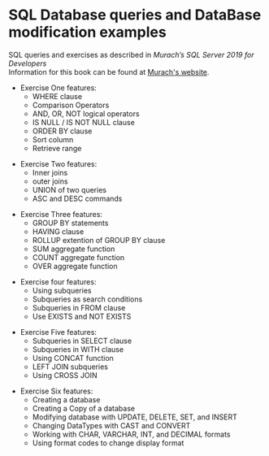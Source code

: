 # SQL Database queries and DataBase modification examples
SQL queries and exercises as described in *Murach’s SQL Server 2019 for Developers*  
Information for this book can be found at [Murach's website](https://www.murach.com/shop/murach-s-sql-server-2019-for-developers-detail).

- Exercise One features:
  - WHERE clause
  - Comparison Operators
  - AND, OR, NOT logical operators
  - IS NULL / IS NOT NULL clause
  - ORDER BY clause
  - Sort column
  - Retrieve range
 <!-- -->
- Exercise Two features:
  - Inner joins
  - outer joins
  - UNION of two queries
  - ASC and DESC commands
<!-- -->
- Exercise Three features:
  - GROUP BY statements
  - HAVING clause
  - ROLLUP extention of GROUP BY clause
  - SUM aggregate function
  - COUNT aggregate function
  - OVER aggregate function
<!-- -->
- Exercise four features:
  - Using subqueries
  - Subqueries as search conditions
  - Subqueries in FROM clause
  - Use EXISTS and NOT EXISTS
<!-- -->
- Exercise Five features:
  - Subqueries in SELECT clause
  - Subqueries in WITH clause
  - Using CONCAT function
  - LEFT JOIN subqueries
  - Using CROSS JOIN
<!-- -->
- Exercise Six features:
  - Creating a database
  - Creating a Copy of a database
  - Modifying database with UPDATE, DELETE, SET, and INSERT
  - Changing DataTypes with CAST and CONVERT
  - Working with CHAR, VARCHAR, INT, and DECIMAL formats
  - Using format codes to change display format
<!-- -->
